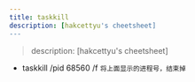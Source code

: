 ```yaml
---
title: taskkill
description: [hakcettyu's cheetsheet]
---
```


> description: [hakcettyu's cheetsheet]

- taskkill /pid 68560 /f `将上面显示的进程号，结束掉`
